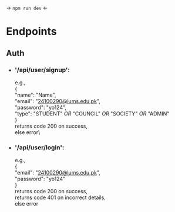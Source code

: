 -> `npm run dev` <-

# Endpoints

## Auth

-   ### '/api/user/signup':
    e.g.,\
    {\
    "name": "Name",\
    "email": "24100290@lums.edu.pk",\
    "password": "yo124",\
    "type": "STUDENT" _OR_ "COUNCIL" _OR_ "SOCIETY" _OR_ "ADMIN"\
    }\
    returns code 200 on success,\
    else error\
-   ### '/api/user/login':
    e.g.,\
    {\
    "email": "24100290@lums.edu.pk",\
    "password": "yo124"\
    }\
    returns code 200 on success,\
    returns code 401 on incorrect details,\
    else error
